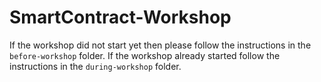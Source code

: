 # SmartContract-Workshop

If the workshop did not start yet then please follow the instructions in the ```before-workshop``` folder.
If the workshop already started follow the instructions in the ```during-workshop``` folder.